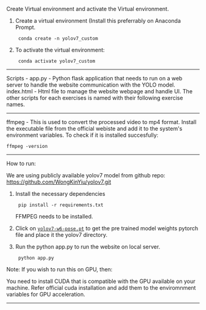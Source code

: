 Create Virtual environment and activate the Virtual environment.

1. Create a virtual environment (Install this preferrably on Anaconda Prompt.

		conda create -n yolov7_custom

3. To activate the virtual environment:

		conda activate yolov7_custom

---------------------------------------------------------------------------------------------------------------------------------------------
Scripts -
	app.py - Python flask application that needs to run on a web server to handle the website communication with the YOLO model.
	index.html - Html file to manage the website webpage and handle UI.
	The other scripts for each exercises is named with their following exercise names.

----------------------------------------------------------------------------------------------------------------------------------------------
ffmpeg -
	This is used to convert the processed video to mp4 format.
	Install the executable file from the official webiste and add it to the system's environment variables.
	To check if it is installed succesfully: 
 
 	ffmpeg -version



----------------------------------------------------------------------------------------------------------------------------------------------
How to run:

We are using publicly available yolov7 model from github repo: https://github.com/WongKinYiu/yolov7.git
1. Install the necessary dependencies
   
		pip install -r requirements.txt

   	FFMPEG needs to be installed. 
	
3. Click on [`yolov7-w6-pose.pt`](https://github.com/WongKinYiu/yolov7/releases/download/v0.1/yolov7-w6-pose.pt) to get the pre trained model weights pytorch file and place it the yolov7 directory.

4. Run the python app.py to run the website on local server.
   
   		python app.py


Note: If you wish to run this on GPU, then:

You need to install CUDA that is compatible with the GPU available on your machine. Refer official cuda installation and add them to the enviromnment variables for GPU acceleration.

-----------------------------------------------------------------------------------------------------------------------------------------------





